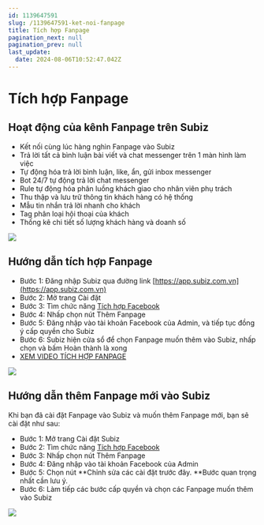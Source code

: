 ```yaml
---
id: 1139647591
slug: /1139647591-ket-noi-fanpage
title: Tích hợp Fanpage
pagination_next: null
pagination_prev: null
last_update:
  date: 2024-08-06T10:52:47.042Z
---
```


# Tích hợp Fanpage





## Hoạt động của kênh Fanpage trên Subiz




- Kết nối cùng lúc hàng nghìn Fanpage vào Subiz
- Trả lời tất cả bình luận bài viết và chat messenger trên 1 màn hình làm việc
- Tự động hóa trả lời bình luận, like, ẩn, gửi inbox messenger
- Bot 24/7 tự động trả lời chat messenger
- Rule tự động hóa phân luồng khách giao cho nhân viên phụ trách
- Thu thập và lưu trữ thông tin khách hàng có hệ thống
- Mẫu tin nhắn trả lời nhanh cho khách
- Tag phân loại hội thoại của khách
- Thống kê chi tiết số lượng khách hàng và doanh số




![](https://vcdn.subiz-cdn.com/file/1e285c1d2f827172b1e56a944eefbc7bb6a00def4f01ac9e7fbf663df5026875_acpxkgumifuoofoosble)

## Hướng dẫn tích hợp Fanpage 


- Bước 1: Đăng nhập Subiz qua đường link [https://app.subiz.com.vn](https://app.subiz.com.vn)
- Bước 2: Mở trang Cài đặt
- Bước 3: Tìm chức năng [Tích hợp Facebook](https://app.subiz.com.vn/settings/messenger)
- Bước 4: Nhấp chọn nút Thêm Fanpage
- Bước 5: Đăng nhập vào tài khoản Facebook của Admin, và tiếp tục đồng ý cấp quyền cho Subiz
- Bước 6: Subiz hiện cửa sổ để chọn Fanpage muốn thêm vào Subiz, nhấp chọn và bấm Hoàn thành là xong
- [XEM VIDEO TÍCH HỢP FANPAGE](https://www.youtube.com/watch?v=XkAFJFvsUbA)




![](https://vcdn.subiz-cdn.com/file/2da1c4ba4a7613323959fdf3ea013270335007b7953f035edaff4991be60e06c_acpxkgumifuoofoosble)

## Hướng dẫn thêm Fanpage mới vào Subiz


Khi bạn đã cài đặt Fanpage vào Subiz và muốn thêm Fanpage mới, bạn sẽ cài đặt như sau:

- Bước 1: Mở trang Cài đặt Subiz
- Bước 2: Tìm chức năng [Tích hợp Facebook](https://app.subiz.com.vn/settings/messenger)
- Bước 3: Nhấp chọn nút Thêm Fanpage
- Bước 4: Đăng nhập vào tài khoản Facebook của Admin
- Bước 5: Chọn nút **Chỉnh sửa các cài đặt trước đây. **Bước quan trọng nhất cần lưu ý.
- Bước 6: Làm tiếp các bước cấp quyền và chọn các Fanpage muốn thêm vào Subiz




![](https://vcdn.subiz-cdn.com/file/a0825eb795874cb203ea27e422b16282dd015fc718d31974c185c88dfc274d51_acpxkgumifuoofoosble)